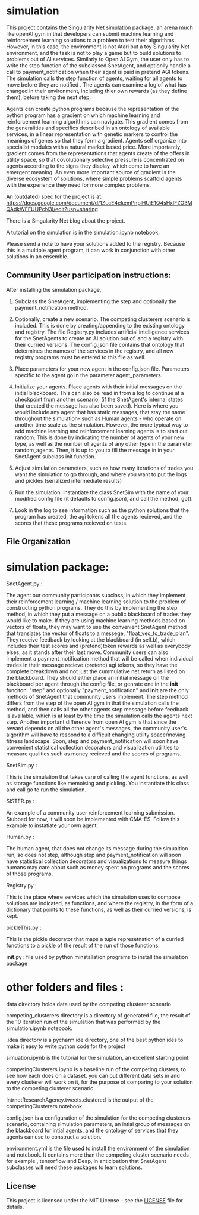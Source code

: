 # simulation

This project contains the Singularity Net simulation package, an arena much like openAI gym in that developers can submit machine learning and reinforcement learning solutions to a problem to test their algorithms.  However, in this case, the environment is not Atari but a toy Singularity Net environment, and the task is not to play a game but to build solutions to problems out of AI services.  Similarly to Open AI Gym, the user only has to write the step function of the subclassed SnetAgent, and optionlly handle a call to payment_notification when their agent is paid in pretend AGI tokens.  The simulation calls the step function of agents, waiting for all agents to move before they are notified .  The agents can examine a log of what has changed in their environment, including thier own rewards (as they define them), before taking the next step.

Agents can create python programs because the representation of the python program has a gradient on which machine learning and reinforcement learning algorithms can navigate.  This gradient comes from the generalities and specifics described in an ontology of available services, in a linear representation with genetic markers to control the meanings of genes so that they form a gradient.  Agents self organize into specialist  modules with a natural market based price. More importantly, gradient comes from the representations that agents create of the offers in utility space, so that covolutionary selective pressure is concentrated on agents according to the signs they display, which come to have an emergent meaning.  An even more important source of gradient is the diverse ecosystem of solutions, where simple problems scaffold agents with the experience they need for more complex problems.

An (outdated) spec for the project is at:  https://docs.google.com/document/d/1ZLcE4ekemPnplHUiE1Q4sHxlFZO3MQAdkWFEUUPcN3I/edit?usp=sharing

There is a Singularity Net blog about the project.

A tutorial on the simulation is in the simulation.ipynb notebook.  

Please send a note to have your solutions added to the registry.  Because this is a multiple agent program, it can work in conjunction with other solutions in an ensemble.       




## Community User participation instructions:

After installing the simulation package,


1. Subclass the SnetAgent, implementing the step and optionally the payment_notification method. 
 
 
2. Optionally, create a new scenario.  The competing clusterers scenario is included.  This is done by creating/appending to the existing ontology and registry.   The file Registry.py includes artificial intelligence services for the SnetAgents to create an AI solution out of, and a registry with their curried versions.    The config.json file contains that ontology that determines the names of the services in the registry, and all new registry programs must be entered to this file as well.


3.  Place parameters for your new agent in the config.json file. Parameters specific to the agent go in the parameter agent_parameters.


4.  Initialize your agents.  Place agents with their initial messages on the initial blackboard. This can also be read in from a log to continue at a checkpoint from another scenario, (if the SnetAgent's internal states that created the message has also been saved).  Here is where you would include any agent that has static messages, that stay the same throughout the simulation- such as Human agents - who operate on another time scale as the simulation. However, the more typical way to add machine learning and reinforcement learning agents is to start out random.  This is done by indicating the number of agents of your new type, as well as the number of agents of any other type in the parameter random_agents.   Then, it is up to you to fill the message in in your SnetAgent subclass init function.


5. Adjust simulation parameters, such as how many iterations of trades you want the simulation to go through, and where you want to put the logs and pickles (serialized intermediate results)


6. Run the simulation.  instantiate the class SnetSim with the name of your modified config file (it defaults to config.json), and call the method, go().


7. Look in the log to see information such as the python solutions that the program has created, the agi tokens all the agents recieved, and the scores that these programs recieved on tests.

##  File Organization


# simulation package:


SnetAgent.py  :  

The agent our community participants subclass, in which they implement their reinforcement learning / machine learning solution to the problem of constructing python programs. They do this by implementing the step method, in which they put a message on a public blackboard of trades they would like to make.  If they are using machine learning methods based on vectors of floats, they may want to use the convenient SnetAgent method that translates the vector of floats to a messege, "float_vec_to_trade_plan".  They receive feedback by looking at the blackboard (in self.b), which includes their test scores and (pretend)token rewards as well as everybody elses, as it stands after their last move.  Community users can also implement a payment_notification method that will be called when individual trades in their message recieve (pretend) agi tokens, so they have the complete breakdown and not just the cummulative net return as listed on the blackboard. They should either place an initial message on the blackboard per agent through the config file, or genrate one in the __init__ funciton.  "step" and optionally "payment_notification" and __init__ are the only methods of SnetAgent that community users implement.  The step method differs from the step of the open AI gym in that the simulation calls the method, and then calls all the other agents step message before feedback is available, which is at least by the time the simulation calls the agents next step.  Another important difference from open AI gym is that since the reward depends on all the other agent's messages, the community user's algorithm will have to respond to a difficult changing utility space/moving fitness landscape. Soon, step and payment_notification will soon have convenient statistical collection decorators and visualization utilities to measure qualities such as money recieved and the scores of programs.

SnetSim.py :

This is the simulation that takes care of calling the agent functions, as well as storage functions like memoising and pickling.  You instantiate this class and call go to run the simulation.


SISTER.py : 

An example of a community user reinforcement learning submission.  Stubbed for now, it will soon be implemented with CMA-ES.  Follow this example to instatiate your own agent.  

Human.py : 

The human agent, that does not change its message during the simualtion run, so does not step, although step and payment_notification will soon have statistical collection decorators and visualizations to measure things humans may care about such as money spent on programs and the scores of those programs.  

Registry.py :

This is the place where services which the simulation uses to compose solutions are indicated, as functions, and where the registry, in the form of a dictionary that points to these functions, as well as their curried versions, is kept. 

pickleThis.py : 

This is the pickle decorator that maps a tuple represetnation of a curried functions to a pickle of the result of the run of those functions.

__init__.py :  file used by python minstallation programs to install the simulation package


# other folders and files :

data directory holds data used by the competing clusterer scneario

competing_clusterers directory is a directory of generated file, the result of the 10 iteration run of the simulation that was performed by the simulation.ipynb notebook. 

.idea directory is a pycharm ide directory, one of the best python ides to make it easy to write python code for the project

simuation.ipynb is the tutorial for the simulation, an excellent starting point.

competingClusterers.ipynb is a baseline run of the competing clusters, to see how each does on a dataset. you can put different data sets in and every clusterer will work on it, for the purpose of comparing to your solution to the competing clusterer scenario.

IntrnetResearchAgency.tweets.clustered is the output of the competingClusterers notebook.

config.json is a configuration of the simulation for the competing clusterers scenario, containing simulation parameters, an intial group of messages on the blackboard for intial agents, and the ontology of services that they agents can use to construct a solution.  

environment.yml is the file used to install the environment of the simulation and notebook.  It contains more than the competing cluster scenario needs , for example , tensorflow and Deap, in anticipation that SnetAgent subclasses will need these packages to learn solutions.  

## License  
  
This project is licensed under the MIT License - see the
[LICENSE](https://github.com/singnet/alpha-daemon/blob/master/LICENSE) file for details.
